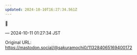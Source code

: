 ```yaml
---
updated: 2024-10-10T16:27:34.561Z
---
```


<p>🌹</p>

&mdash; 2024-10-11 01:27:34 JST

Original URL: https://mastodon.social/@sakuramochi0/113284065169400172
